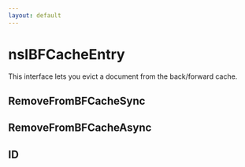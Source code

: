 ```yaml
---
layout: default
---
```


# nsIBFCacheEntry #

This interface lets you evict a document from the back/forward cache.


## RemoveFromBFCacheSync ##

## RemoveFromBFCacheAsync ##

## ID ##
